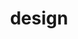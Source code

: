 ---
title: "design"
id: tag.id
permalink: "/tags/design"
videos: [14,20,21,30,33,50,58,66,67,68,69,71,100,102,115,148,149,159,165,172,188,269,270,275,274,310,311,312,326,327,328,329,330,331,332,344,358,362,363,366,393,444,448,481,533,539,545,583,585,590,594,605,621,625,646,653,655,671,673,700,701,704,714,719,721,727,754,759,773,779,782,784,787,808,816,818,820,823,824,826,827,828,830,832,835,836,838,842,850,851,852,853,859,860,879,880,884,886,887,888,889,890,895,899,897,898,917,921,932,946,961,962,972,973,974,975,990,993,1019,1023,1028,1030,1031,1036,1064,1065,1066,1080,1086,1092,1093,1095,1103,1115,1117,1118,1137,1142,1162,1165,1166,1173,1191,1195,1199,1219,1242,1218,1243,1250,1257,1258,1259,1261,1271,1308,1310,1311,1329,1332,1334,1344,1367,1370,1372,1378,1379,1382,1397,1398,1400,1407,1408,1409,1425,1426,1431,1432,1461,1486,1494,1495,1496,1509,1526,1537,1548,1550,1551,1564,1565,1573,1606,1614,1615,1631,1635,1637,1642,1644,1646,1666,1670,1672,1707,1726,1727,1729,1737,1741,1747,1750,1758,1761,1770,1795,1796,1798,1803,1804,1851,1860,1861,1867,1868,1869,2262,2271,2276,1881,1958,1982,1988,2013,2014,2015,2020,2025,2027,2037,2039,2048,2056,2099,2100,2098,2101,2102,2105,2114,2120,2129,2131,2140,2157,2169,2198,2217,2218,2237,2242,2302,2308,2317,2333,2355,2358,2359,2360,2362,2363,2393,2414,2427,2432,2433,2434,2443,2446,2455,2463,2466,2473,2474,2475,2476,2478,2486,2488,2489,2490,2491,2492,2493,2501,2511,2512,2516,2527,2535,2540,2541,2542,2545,2547,2549,2556,2564,2572,2577,2579]
---